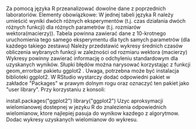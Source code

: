Za pomocą języka R przeanalizować dowolne dane z poprzednich laboratoriów. Elementy obowiązkowe:
W jednej tabeli języka R należy umieścić wyniki dwóch różnych eksperymentów (t.j. czas działania dwóch różnych funkcji) dla różnych parametrów (t.j. rozmiarów wektora(macierzy)).
Tabela powinna zawierać dane z 10-krotnego uruchomienia tego samego eksperymentu dla tych samych parametrów (dla każdego takiego zestawu)
Należy przedstawić wykresy średnich czasów obliczenia wybranych funkcji w zależności od rozmiaru wektora (macierzy)
Wykresy powinny zawierać informację o odchyleniu standardowym dla uzyskanych wyników. Słupki błędów można narysować korzystając z funkcji geom_errorbar pakietu ggplot2 . 
Uwaga, potrzebna może być instalacja biblioteki ggplot2. W RStudio wystarczy dodać odpowiedni pakiet w zakładce "Packages" w prawym dolnym rogu oraz oznaczyć ten pakiet jako "user library".
Przy korzystaniu z konsoli:

install.packages("ggplot2")
library("ggplot2")
Uzyc aproksymacji wielomianowej dostepnej w jezyku R do znalezienia odpowiednich wielomianow, ktore najlepiej pasuja do wynikow kazdego z algorytmow. Dodac wykresy uzyskanych wielomianow do wykresu. 


